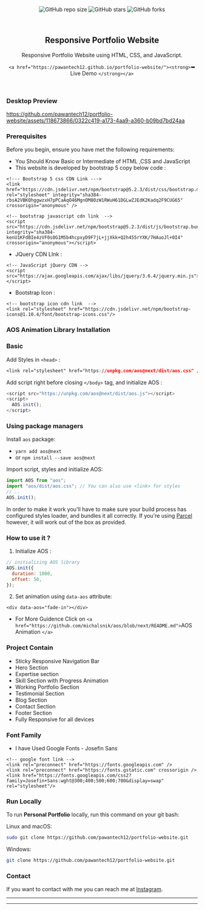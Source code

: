 <div align="center">

![GitHub repo size](https://img.shields.io/github/repo-size/pawantech12/portfolio-website)
![GitHub stars](https://img.shields.io/github/stars/pawantech12/portfolio-website?style=social)
![GitHub forks](https://img.shields.io/github/forks/pawantech12/portfolio-website?style=social)

<br />

<h2 align="center">Responsive Portfolio Website</h2>

Responsive Portfolio Website using HTML, CSS, and JavaScript.

`<a href="https://pawantech12.github.io/portfolio-website/"><strong>`➥ Live Demo `</strong></a>`

</div>

<br />

### Desktop Preview

https://github.com/pawantech12/portfolio-website/assets/118673866/0322c419-a173-4aa9-a360-b09bd7bd24aa

### Prerequisites

Before you begin, ensure you have met the following requirements:

- You Should Know Basic or Intermediate of HTML ,CSS and JavaScript
- This website is developed by bootstrap 5 copy below code :

```
<!--- Bootstrap 5 css CDN Link --->
<link href="https://cdn.jsdelivr.net/npm/bootstrap@5.2.3/dist/css/bootstrap.min.css" rel="stylesheet" integrity="sha384-rbsA2VBKQhggwzxH7pPCaAqO46MgnOM80zW1RWuH61DGLwZJEdK2Kadq2F9CUG65" crossorigin="anonymous" />

<!-- bootstrap javascript cdn link  -->
<script src="https://cdn.jsdelivr.net/npm/bootstrap@5.2.3/dist/js/bootstrap.bundle.min.js" integrity="sha384-kenU1KFdBIe4zVF0s0G1M5b4hcpxyD9F7jL+jjXkk+Q2h455rYXK/7HAuoJl+0I4" crossorigin="anonymous"></script>
```

- JQuery CDN LInk :

```
<!-- JavaScript jQuery CDN -->
<script src="https://ajax.googleapis.com/ajax/libs/jquery/3.6.4/jquery.min.js"></script>
```

- Bootstrap Icon :

```
<!-- bootstrap icon cdn link  -->
<link rel="stylesheet" href="https://cdn.jsdelivr.net/npm/bootstrap-icons@1.10.4/font/bootstrap-icons.css"/>
```

### AOS Animation Library Installation

### Basic

Add Styles in `<head>` :

```css
<link rel="stylesheet" href="https://unpkg.com/aos@next/dist/aos.css" />
```

Add script right before closing `</body>` tag, and initialize AOS :

```js
<script src="https://unpkg.com/aos@next/dist/aos.js"></script>
<script>
  AOS.init();
</script>
```

### Using package managers

Install `aos` package:

- `yarn add aos@next`
- or `npm install --save aos@next`

Import script, styles and initialize AOS:

```js
import AOS from "aos";
import "aos/dist/aos.css"; // You can also use <link> for styles
// ..
AOS.init();
```

In order to make it work you'll have to make sure your build process has configured styles loader, and bundles it all correctly.
If you're using [Parcel](https://parceljs.org/) however, it will work out of the box as provided.

### How to use it ?

1. Initialize AOS :

```js
// initializing AOS library
AOS.init({
  duration: 1000,
  offset: 50,
});
```

2. Set animation using `data-aos` attribute:

```
<div data-aos="fade-in"></div>
```

- For More Guidence Click on `<a href="https://github.com/michalsnik/aos/blob/next/README.md">`AOS Animation `</a>`

### Project Contain

- Sticky Responsive Navigation Bar
- Hero Section
- Expertise section
- Skill Section with Progress Animation
- Working Portfolio Section
- Testimonial Section
- Blog Section
- Contact Section
- Footer Section
- Fully Responsive for all devices

### Font Family

- I have Used Google Fonts - Josefin Sans

```
<!-- google font link -->
<link rel="preconnect" href="https://fonts.googleapis.com" />
<link rel="preconnect" href="https://fonts.gstatic.com" crossorigin />
<link href="https://fonts.googleapis.com/css2?family=Josefin+Sans:wght@300;400;500;600;700&display=swap" rel="stylesheet"/>
```

### Run Locally

To run **Personal Portfolio** locally, run this command on your git bash:

Linux and macOS:

```bash
sudo git clone https://github.com/pawantech12/portfolio-website.git
```

Windows:

```bash
git clone https://github.com/pawantech12/portfolio-website.git
```

### Contact

If you want to contact with me you can reach me at [Instagram](https://www.instagram.com/stfusaad_/).

---

---
